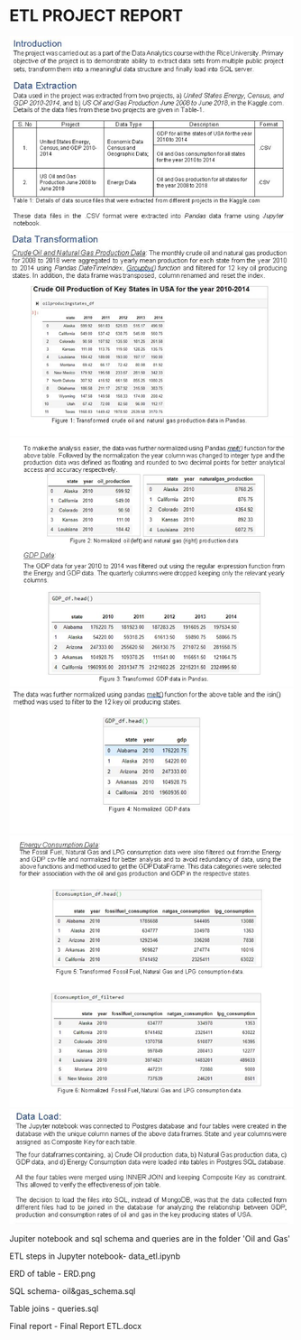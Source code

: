 # ETL PROJECT REPORT
![](images/intro.JPG)
![](images/Data_transformation.JPG)
![](images/Data_transformation1.JPG)
![](images/Data_transformation2.JPG)
![](images/Data_transformation3.JPG)
![](images/data_load.JPG)



Jupiter notebook and sql schema and queries are in the folder 'Oil and Gas'

ETL steps in Jupyter notebook- data_etl.ipynb


ERD of table - ERD.png


SQL schema- oil&gas_schema.sql


Table joins  - queries.sql


Final report  - Final Report ETL.docx

